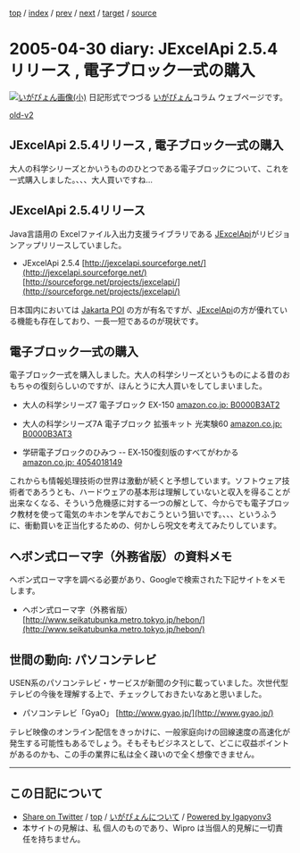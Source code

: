 [top](../index.html) 
 / [index](index.html) 
 / [prev](ig050429.html) 
 / [next](ig050504.html) 
 / [target](https://igapyon.github.io/diary/2005/ig050430.html) 
 / [source](https://github.com/igapyon/diary/blob/master/2005/ig050430.src.md) 

2005-04-30 diary: JExcelApi 2.5.4リリース , 電子ブロック一式の購入
=====================================================================================================
[![いがぴょん画像(小)](https://igapyon.github.io/diary/images/iga200306s.jpg "いがぴょん")](https://igapyon.github.io/diary/memo/memoigapyon.html) 日記形式でつづる [いがぴょん](https://igapyon.github.io/diary/memo/memoigapyon.html)コラム ウェブページです。

[old-v2](ig050430-orig.html)

## JExcelApi 2.5.4リリース , 電子ブロック一式の購入

大人の科学シリーズとかいうもののひとつである電子ブロックについて、これを一式購入しました。、、、大人買いですね…


## JExcelApi 2.5.4リリース

Java言語用の Excelファイル入出力支援ライブラリである [JExcelApi](http://www.igapyon.jp/igapyon/diary/keyword/jexcelapi.html)がリビジョンアップリリースしていました。

* JExcelApi 2.5.4
  [http://jexcelapi.sourceforge.net/](http://jexcelapi.sourceforge.net/)
  [http://sourceforge.net/projects/jexcelapi/](http://sourceforge.net/projects/jexcelapi/)

日本国内においては [Jakarta POI](http://www.igapyon.jp/igapyon/diary/keyword/jakartapoi.html) の方が有名ですが、[JExcelApi](http://www.igapyon.jp/igapyon/diary/keyword/jexcelapi.html)の方が優れている機能も存在しており、一長一短であるのが現状です。

## 電子ブロック一式の購入

電子ブロック一式を購入しました。大人の科学シリーズというものによる昔のおもちゃの復刻らしいのですが、ほんとうに大人買いをしてしまいました。

* 大人の科学シリーズ7 電子ブロック EX-150
    [amazon.co.jp: B0000B3AT2](http://www.amazon.co.jp/exec/obidos/ASIN/B0000B3AT2/igapyondiary-22)
    
* 大人の科学シリーズ7A 電子ブロック 拡張キット 光実験60
    [amazon.co.jp: B0000B3AT3](http://www.amazon.co.jp/exec/obidos/ASIN/B0000B3AT3/igapyondiary-22)
    
* 学研電子ブロックのひみつ -- EX‐150復刻版のすべてがわかる
    [amazon.co.jp: 4054018149](http://www.amazon.co.jp/exec/obidos/ASIN/4054018149/igapyondiary-22)
  

これからも情報処理技術の世界は激動が続くと予想しています。ソフトウェア技術者であろうとも、ハードウェアの基本形は理解していないと収入を得ることが出来なくなる、そういう危機感に対する一つの解として、今からでも電子ブロック教材を使って電気のキホンを学んでおこうという狙いです。、、、というふうに、衝動買いを正当化するための、何かしら呪文を考えてみたりしています。

## ヘボン式ローマ字（外務省版）の資料メモ

ヘボン式ローマ字を調べる必要があり、Googleで検索された下記サイトをメモします。

* ヘボン式ローマ字（外務省版）
  [http://www.seikatubunka.metro.tokyo.jp/hebon/](http://www.seikatubunka.metro.tokyo.jp/hebon/)

## 世間の動向: パソコンテレビ

USEN系のパソコンテレビ・サービスが新聞の夕刊に載っていました。次世代型テレビの今後を理解する上で、チェックしておきたいなあと思いました。

* パソコンテレビ「GyaO」
  [http://www.gyao.jp/](http://www.gyao.jp/)

テレビ映像のオンライン配信をきっかけに、一般家庭向けの回線速度の高速化が発生する可能性もあるでしょう。そもそもビジネスとして、どこに収益ポイントがあるのかも、この手の業界に私は全く疎いので全く想像できません。


----------------------------------------------------------------------------------------------------

## この日記について

* [Share on Twitter](https://twitter.com/intent/tweet?hashtags=igapyon%2Cdiary%2C%E3%81%84%E3%81%8C%E3%81%B4%E3%82%87%E3%82%93&text=JExcelApi+2.5.4%E3%83%AA%E3%83%AA%E3%83%BC%E3%82%B9+%2C+%E9%9B%BB%E5%AD%90%E3%83%96%E3%83%AD%E3%83%83%E3%82%AF%E4%B8%80%E5%BC%8F%E3%81%AE%E8%B3%BC%E5%85%A5&url=https%3A%2F%2Figapyon.github.io%2Fdiary%2F2005%2Fig050430.html) / [top](../index.html) / [いがぴょんについて](https://igapyon.github.io/diary/memo/memoigapyon.html) / [Powered by Igapyonv3](https://github.com/igapyon/igapyonv3)
* 本サイトの見解は、私 個人のものであり、Wipro は当個人的見解に一切責任を持ちません。 

